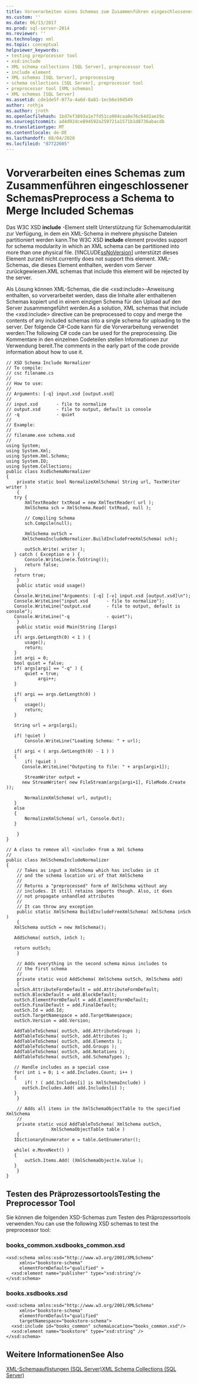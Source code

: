 ```yaml
---
title: Vorverarbeiten eines Schemas zum Zusammenführen eingeschlossener Schemas | Microsoft-Dokumentation
ms.custom: ''
ms.date: 06/13/2017
ms.prod: sql-server-2014
ms.reviewer: ''
ms.technology: xml
ms.topic: conceptual
helpviewer_keywords:
- testing preprocessor tool
- xsd:include
- XML schema collections [SQL Server], preprocessor tool
- include element
- XML schemas [SQL Server], preprocessing
- schema collections [SQL Server], preprocessor tool
- preprocessor tool [XML schemas]
- XML schemas [SQL Server]
ms.assetid: cde1de5f-077a-4a6d-8a81-1ecb6e10d549
author: rothja
ms.author: jroth
ms.openlocfilehash: 1bd7ef3893a1e7fd51ca904caa0e76c64d2ae19c
ms.sourcegitcommit: ad4d92dce894592a259721a1571b1d8736abacdb
ms.translationtype: MT
ms.contentlocale: de-DE
ms.lasthandoff: 08/04/2020
ms.locfileid: "87722605"
---
```

# <a name="preprocess-a-schema-to-merge-included-schemas"></a><span data-ttu-id="112a3-102">Vorverarbeiten eines Schemas zum Zusammenführen eingeschlossener Schemas</span><span class="sxs-lookup"><span data-stu-id="112a3-102">Preprocess a Schema to Merge Included Schemas</span></span>
  <span data-ttu-id="112a3-103">Das W3C XSD **include** -Element stellt Unterstützung für Schemamodularität zur Verfügung, in dem ein XML-Schema in mehrere physische Dateien partitioniert werden kann.</span><span class="sxs-lookup"><span data-stu-id="112a3-103">The W3C XSD **include** element provides support for schema modularity in which an XML schema can be partitioned into more than one physical file.</span></span> [!INCLUDE[ssNoVersion](../../includes/ssnoversion-md.md)] <span data-ttu-id="112a3-104">unterstützt dieses Element zurzeit nicht.</span><span class="sxs-lookup"><span data-stu-id="112a3-104">currently does not support this element.</span></span> <span data-ttu-id="112a3-105">XML-Schemas, die dieses Element enthalten, werden vom Server zurückgewiesen.</span><span class="sxs-lookup"><span data-stu-id="112a3-105">XML schemas that include this element will be rejected by the server.</span></span>  
  
 <span data-ttu-id="112a3-106">Als Lösung können XML-Schemas, die die \<xsd:include>-Anweisung enthalten, so vorverarbeitet werden, dass die Inhalte aller enthaltenen Schemas kopiert und in einem einzigen Schema für den Upload auf den Server zusammengeführt werden.</span><span class="sxs-lookup"><span data-stu-id="112a3-106">As a solution, XML schemas that include the \<xsd:include> directive can be preprocessed to copy and merge the contents of any included schemas into a single schema for uploading to the server.</span></span> <span data-ttu-id="112a3-107">Der folgende C#-Code kann für die Vorverarbeitung verwendet werden:</span><span class="sxs-lookup"><span data-stu-id="112a3-107">The following C# code can be used for the preprocessing.</span></span> <span data-ttu-id="112a3-108">Die Kommentare in den einzelnen Codeteilen stellen Informationen zur Verwendung bereit.</span><span class="sxs-lookup"><span data-stu-id="112a3-108">The comments in the early part of the code provide information about how to use it.</span></span>  
  
```  
// XSD Schema Include Normalizer  
// To compile:   
// csc filename.cs  
//  
// How to use:  
//  
// Arguments: [-q] input.xsd [output.xsd]  
//  
// input.xsd       - file to normalize  
// output.xsd      - file to output, default is console  
// -q              - quiet  
//   
// Example:  
//   
// filename.exe schema.xsd  
//   
using System;  
using System.Xml;  
using System.Xml.Schema;  
using System.IO;  
using System.Collections;  
public class XsdSchemaNormalizer  
{  
    private static bool NormalizeXmlSchema( String url, TextWriter writer )  
    {  
   try {  
       XmlTextReader txtRead = new XmlTextReader( url );  
       XmlSchema sch = XmlSchema.Read( txtRead, null );  
  
       // Compiling Schema  
       sch.Compile(null);  
  
       XmlSchema outSch =   
      XmlSchemaIncludeNormalizer.BuildIncludeFreeXmlSchema( sch);  
  
       outSch.Write( writer );  
   } catch ( Exception e ) {  
       Console.WriteLine(e.ToString());  
       return false;  
   }  
   return true;  
    }  
    public static void usage()  
    {  
   Console.WriteLine("Arguments: [-q] [-v] input.xsd [output.xsd]\n");  
   Console.WriteLine("input.xsd       - file to normalize");  
   Console.WriteLine("output.xsd      - file to output, default is console");  
   Console.WriteLine("-q              - quiet");  
    }  
    public static void Main(String []args)  
    {  
   if( args.GetLength(0) < 1 ) {  
       usage();  
       return;  
   }  
   int argi = 0;  
   bool quiet = false;  
   if( args[argi] == "-q" ) {  
       quiet = true;  
            argi++;  
   }  
  
   if( argi == args.GetLength(0) )  
   {  
       usage();  
       return;  
   }  
  
   String url = args[argi];  
  
   if( !quiet )  
       Console.WriteLine("Loading Schema: " + url);  
  
   if( argi < ( args.GetLength(0) - 1 ) )  
   {  
       if( !quiet )  
      Console.WriteLine("Outputing to file: " + args[argi+1]);  
  
       StreamWriter output =   
      new StreamWriter( new FileStream(args[argi+1], FileMode.Create ));  
  
       NormalizeXmlSchema( url, output);  
   }  
   else   
   {  
       NormalizeXmlSchema( url, Console.Out);  
   }  
  
    }  
}  
  
// A class to remove all <include> from a Xml Schema  
//  
public class XmlSchemaIncludeNormalizer  
{  
    // Takes as input a XmlSchema which has includes in it   
    // and the schema location uri of that XmlSchema  
    //   
    // Returns a "preprocessed" form of XmlSchema without any   
    // includes. It still retains imports though. Also, it does  
    // not propagate unhandled attributes  
    //  
    // It can throw any exception  
    public static XmlSchema BuildIncludeFreeXmlSchema( XmlSchema inSch )  
    {  
   XmlSchema outSch = new XmlSchema();  
  
   AddSchema( outSch, inSch );  
  
   return outSch;  
    }  
  
    // Adds everything in the second schema minus includes to   
    // the first schema  
    //  
    private static void AddSchema( XmlSchema outSch, XmlSchema add)  
    {  
   outSch.AttributeFormDefault = add.AttributeFormDefault;  
   outSch.BlockDefault = add.BlockDefault;  
   outSch.ElementFormDefault = add.ElementFormDefault;  
   outSch.FinalDefault = add.FinalDefault;  
   outSch.Id = add.Id;  
   outSch.TargetNamespace = add.TargetNamespace;  
   outSch.Version = add.Version;  
  
   AddTableToSchema( outSch, add.AttributeGroups );  
   AddTableToSchema( outSch, add.Attributes );  
   AddTableToSchema( outSch, add.Elements );  
   AddTableToSchema( outSch, add.Groups );  
   AddTableToSchema( outSch, add.Notations );  
   AddTableToSchema( outSch, add.SchemaTypes );  
  
   // Handle includes as a special case  
   for( int i = 0; i < add.Includes.Count; i++ )  
   {  
       if( ! ( add.Includes[i] is XmlSchemaInclude) )  
      outSch.Includes.Add( add.Includes[i] );  
   }  
    }  
  
    // Adds all items in the XmlSchemaObjectTable to the specified XmlSchema  
    //  
    private static void AddTableToSchema( XmlSchema outSch,   
                 XmlSchemaObjectTable table )  
    {  
   IDictionaryEnumerator e = table.GetEnumerator();  
  
   while( e.MoveNext() )  
   {  
       outSch.Items.Add( (XmlSchemaObject)e.Value );  
   }  
    }  
}  
```  
  
## <a name="testing-the-preprocessor-tool"></a><span data-ttu-id="112a3-109">Testen des Präprozessortools</span><span class="sxs-lookup"><span data-stu-id="112a3-109">Testing the Preprocessor Tool</span></span>  
 <span data-ttu-id="112a3-110">Sie können die folgenden XSD-Schemas zum Testen des Präprozessortools verwenden.</span><span class="sxs-lookup"><span data-stu-id="112a3-110">You can use the following XSD schemas to test the preprocessor tool:</span></span>  
  
### <a name="books_commonxsd"></a><span data-ttu-id="112a3-111">books_common.xsd</span><span class="sxs-lookup"><span data-stu-id="112a3-111">books_common.xsd</span></span>  
  
```  
<xsd:schema xmlns:xsd="http://www.w3.org/2001/XMLSchema"  
     xmlns="bookstore-schema"  
     elementFormDefault="qualified" >  
  <xsd:element name="publisher" type="xsd:string"/>  
</xsd:schema>  
```  
  
### <a name="booksxsd"></a><span data-ttu-id="112a3-112">books.xsd</span><span class="sxs-lookup"><span data-stu-id="112a3-112">books.xsd</span></span>  
  
```  
<xsd:schema xmlns:xsd="http://www.w3.org/2001/XMLSchema"  
     xmlns="bookstore-schema"  
     elementFormDefault="qualified"  
     targetNamespace="bookstore-schema">  
  <xsd:include id="books_common" schemaLocation="books_common.xsd"/>  
  <xsd:element name="bookstore" type="xsd:string" />  
</xsd:schema>  
```  
  
## <a name="see-also"></a><span data-ttu-id="112a3-113">Weitere Informationen</span><span class="sxs-lookup"><span data-stu-id="112a3-113">See Also</span></span>  
 [<span data-ttu-id="112a3-114">XML-Schemaauflistungen &#40;SQL Server&#41;</span><span class="sxs-lookup"><span data-stu-id="112a3-114">XML Schema Collections &#40;SQL Server&#41;</span></span>](xml-schema-collections-sql-server.md)  
  
  
